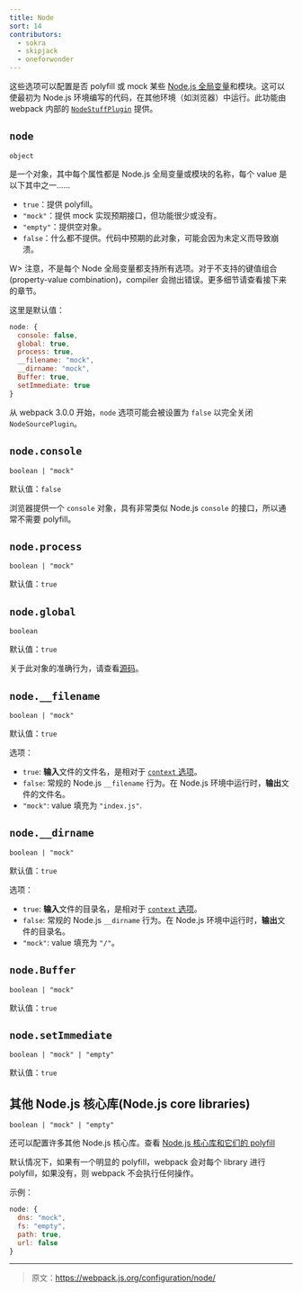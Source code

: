 ```yaml
---
title: Node
sort: 14
contributors:
  - sokra
  - skipjack
  - oneforwonder
---
```


这些选项可以配置是否 polyfill 或 mock 某些 [Node.js 全局变量](https://nodejs.org/docs/latest/api/globals.html)和模块。这可以使最初为 Node.js 环境编写的代码，在其他环境（如浏览器）中运行。此功能由 webpack 内部的 [`NodeStuffPlugin`](https://github.com/webpack/webpack/blob/master/lib/NodeStuffPlugin.js) 提供。


## `node`

`object`

是一个对象，其中每个属性都是 Node.js 全局变量或模块的名称，每个 value 是以下其中之一……

- `true`：提供 polyfill。
- `"mock"`：提供 mock 实现预期接口，但功能很少或没有。
- `"empty"`：提供空对象。
- `false`：什么都不提供。代码中预期的此对象，可能会因为未定义而导致崩溃。

W> 注意，不是每个 Node 全局变量都支持所有选项。对于不支持的键值组合(property-value combination)，compiler 会抛出错误。更多细节请查看接下来的章节。

这里是默认值：

```js
node: {
  console: false,
  global: true,
  process: true,
  __filename: "mock",
  __dirname: "mock",
  Buffer: true,
  setImmediate: true
}
```

从 webpack 3.0.0 开始，`node` 选项可能会被设置为 `false` 以完全关闭 `NodeSourcePlugin`。


## `node.console`

`boolean | "mock"`

默认值：`false`

浏览器提供一个 `console` 对象，具有非常类似 Node.js `console` 的接口，所以通常不需要 polyfill。


## `node.process`

`boolean | "mock"`

默认值：`true`


## `node.global`

`boolean`

默认值：`true`

关于此对象的准确行为，请查看[源码](https://github.com/webpack/webpack/blob/master/buildin/global.js)。


## `node.__filename`

`boolean | "mock"`

默认值：`true`

选项：

- `true`: **输入**文件的文件名，是相对于 [`context` 选项](https://webpack.js.org/configuration/entry-context/#context)。
- `false`: 常规的 Node.js `__filename` 行为。在 Node.js 环境中运行时，**输出**文件的文件名。
- `"mock"`: value 填充为 `"index.js"`.


## `node.__dirname`

`boolean | "mock"`

默认值：`true`

选项：

- `true`: **输入**文件的目录名，是相对于 [`context` 选项](https://webpack.js.org/configuration/entry-context/#context)。
- `false`: 常规的 Node.js `__dirname` 行为。在 Node.js 环境中运行时，**输出**文件的目录名。
- `"mock"`: value 填充为 `"/"`。


## `node.Buffer`

`boolean | "mock"`

默认值：`true`


## `node.setImmediate`

`boolean | "mock" | "empty"`

默认值：`true`


## 其他 Node.js 核心库(Node.js core libraries)

`boolean | "mock" | "empty"`

还可以配置许多其他 Node.js 核心库。查看 [Node.js 核心库和它们的 polyfill](https://github.com/webpack/node-libs-browser)

默认情况下，如果有一个明显的 polyfill，webpack 会对每个 library 进行 polyfill，如果没有，则 webpack 不会执行任何操作。

示例：

```js
node: {
  dns: "mock",
  fs: "empty",
  path: true,
  url: false
}
```

***

> 原文：https://webpack.js.org/configuration/node/
